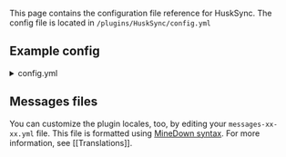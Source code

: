 This page contains the configuration file reference for HuskSync. The config file is located in `/plugins/HuskSync/config.yml`

## Example config
<details>
<summary>config.yml</summary>

```yaml
# ┏━━━━━━━━━━━━━━━━━━━━━━━━━━━━━━┓
# ┃        HuskSync Config       ┃
# ┃    Developed by William278   ┃
# ┣━━━━━━━━━━━━━━━━━━━━━━━━━━━━━━┛
# ┣╸ Information: https://william278.net/project/husksync
# ┗╸ Documentation: https://william278.net/docs/husksync
language: en-gb
check_for_updates: true
cluster_id: ''
debug_logging: false
brigadier_tab_completion: true
database:
  credentials:
    # Database connection settings
    host: localhost
    port: 3306
    database: HuskSync
    username: root
    password: pa55w0rd
    parameters: ?autoReconnect=true&useSSL=false
  connection_pool:
    # MySQL connection pool properties
    maximum_pool_size: 10
    minimum_idle: 10
    maximum_lifetime: 1800000
    keepalive_time: 0
    connection_timeout: 5000
  table_names:
    users: husksync_users
    user_data: husksync_user_data
redis:
  credentials:
    # Redis connection settings
    host: localhost
    port: 6379
    password: ''
  use_ssl: false
synchronization:
  # Synchronization settings
  max_user_data_snapshots: 5
  save_on_world_save: true
  save_on_death: false
  save_empty_drops_on_death: true
  compress_data: true
  notification_display_slot: ACTION_BAR
  synchronize_dead_players_changing_server: true
  network_latency_milliseconds: 500
  features:
    health: true
    statistics: true
    persistent_data_container: false
    hunger: true
    ender_chests: true
    advancements: true
    location: false
    game_mode: true
    potion_effects: true
    locked_maps: false
    inventories: true
    max_health: true
    experience: true
  blacklisted_commands_while_locked: []
  event_priorities:
    join_listener: LOWEST
    quit_listener: LOWEST
    death_listener: NORMAL
```

</details>

## Messages files
You can customize the plugin locales, too, by editing your `messages-xx-xx.yml` file. This file is formatted using [MineDown syntax](https://github.com/Phoenix616/MineDown). For more information, see [[Translations]].